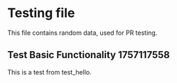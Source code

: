 # Testing file

This file contains random data, used for PR testing.


## Test Basic Functionality 1757117558

This is a test from test_hello.
